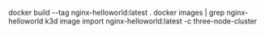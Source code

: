 docker build --tag nginx-helloworld:latest .
docker images | grep nginx-helloworld
k3d image import nginx-helloworld:latest -c three-node-cluster
